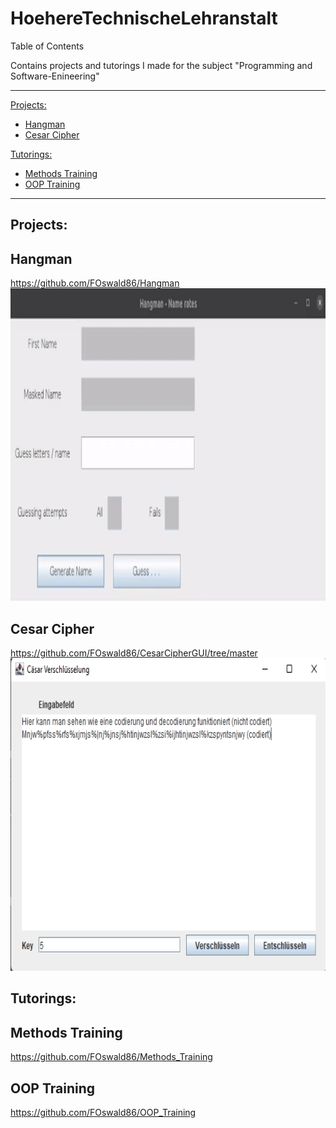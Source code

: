 # HoehereTechnischeLehranstalt
Table of Contents

Contains projects and tutorings I made for the subject "Programming and Software-Enineering"

<!-- START doctoc generated TOC please keep comment here to allow auto update -->
<!-- DON'T EDIT THIS SECTION, INSTEAD RE-RUN doctoc TO UPDATE -->
  
___________________________________________________________________________________________________  
  
[Projects:](#projects)  
  
- [Hangman](#hangman)  
- [Cesar Cipher](#cesar-sipher)
  
[Tutorings:](#tutorings)  
  
- [Methods Training](#methods-training)  
- [OOP Training](#oop-training)  
  
___________________________________________________________________________________________________  
  
<!-- END doctoc generated TOC please keep comment here to allow auto update -->

## Projects:  
  
## Hangman  
https://github.com/FOswald86/Hangman  
<img src="https://github.com/FOswald86/Hangman/blob/main/Hangman.gif" width="800" height="500" />  
  
## Cesar Cipher  
https://github.com/FOswald86/CesarCipherGUI/tree/master  
<img src="https://github.com/FOswald86/CesarCipherGUI/blob/master/CesarCipherGui.png" width="800" height="500" />    
  
## Tutorings:  
  
## Methods Training  
https://github.com/FOswald86/Methods_Training  
  
## OOP Training  
https://github.com/FOswald86/OOP_Training  
